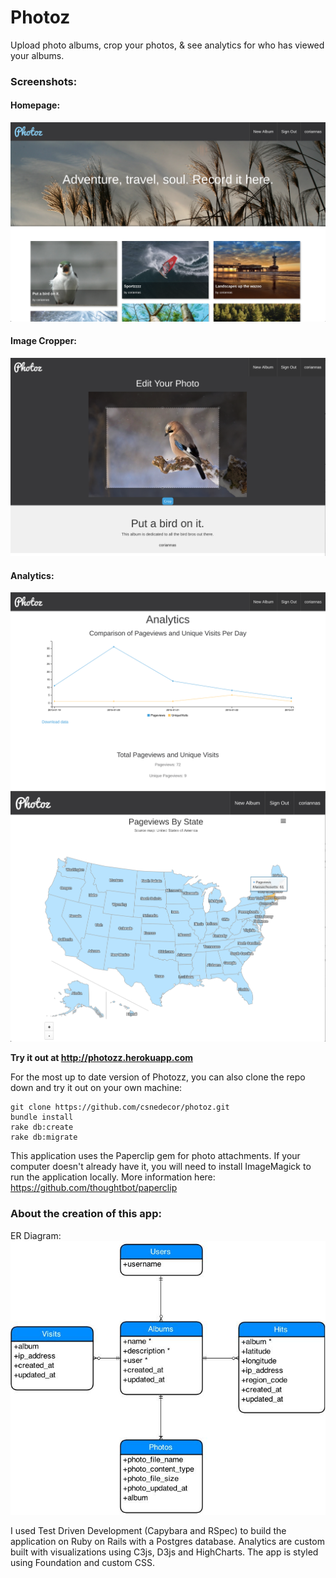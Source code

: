 <h1>Photoz</h1>

Upload photo albums, crop your photos, & see analytics for who has viewed your albums.

<h3>Screenshots:</h3>

<h4>Homepage:</h4>

![Homepage](app/assets/images/homepage-screenshot.png?raw=true)
<h4>Image Cropper:</h4>

![Image Cropper](app/assets/images/image-cropper-screenshot.png?raw=true)
<h4>Analytics:</h4>

![Pageviews Analytics](app/assets/images/pageviews-screenshot.png?raw=true)
![Location Analytics](app/assets/images/locations-screenshot.png?raw=true)

<strong>Try it out at http://photozz.herokuapp.com</strong>

For the most up to date version of Photozz, you can also clone the repo down and try it out on your own machine:

```
git clone https://github.com/csnedecor/photoz.git
bundle install
rake db:create
rake db:migrate
```

This application uses the Paperclip gem for photo attachments. If your computer doesn't already have it, you will need to install ImageMagick to run the application locally.  More information here: https://github.com/thoughtbot/paperclip

<h3>About the creation of this app:</h3>

ER Diagram:
![ER Diagram](app/assets/images/er-diagram.jpg?raw=true)

I used Test Driven Development (Capybara and RSpec) to build the application on Ruby on Rails with a Postgres database. Analytics are custom built with visualizations using C3js, D3js and HighCharts. The app is styled using Foundation and custom CSS.

